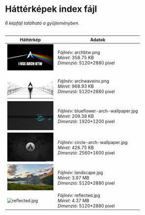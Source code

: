 # Háttérképek index fájl

###### 6 képfájl található a gyűjteményben.

Háttérkép|Adatok
---------|------
<img src="./archbtw.png" width="150px" height="auto" alt="archbtw.png" />|*Fájlnév:* archbtw.png<br/>*Méret:* 358.75 KB<br/>*Dimenzió:* 5120*2880 pixel
<img src="./archwaveinv.png" width="150px" height="auto" alt="archwaveinv.png" />|*Fájlnév:* archwaveinv.png<br/>*Méret:* 968.93 KB<br/>*Dimenzió:* 5120*2880 pixel
<img src="./blueflower-arch-wallpaper.jpg" width="150px" height="auto" alt="blueflower-arch-wallpaper.jpg" />|*Fájlnév:* blueflower-arch-wallpaper.jpg<br/>*Méret:* 209.38 KB<br/>*Dimenzió:* 1920*1200 pixel
<img src="./circle-arch-wallpaper.jpg" width="150px" height="auto" alt="circle-arch-wallpaper.jpg" />|*Fájlnév:* circle-arch-wallpaper.jpg<br/>*Méret:* 426.75 KB<br/>*Dimenzió:* 2560*1600 pixel
<img src="./landscape.jpg" width="150px" height="auto" alt="landscape.jpg" />|*Fájlnév:* landscape.jpg<br/>*Méret:* 3.97 MB<br/>*Dimenzió:* 5120*2880 pixel
<img src="./reflected.jpg" width="150px" height="auto" alt="reflected.jpg" />|*Fájlnév:* reflected.jpg<br/>*Méret:* 4.37 MB<br/>*Dimenzió:* 5120*2880 pixel
